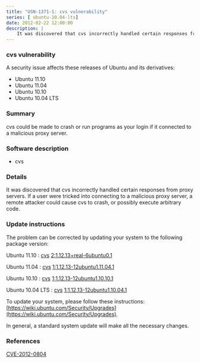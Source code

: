 ```yaml
---
title: "USN-1371-1: cvs vulnerability"
series: [ ubuntu-10.04-lts]
date: 2012-02-22 12:00:00
description: |
    It was discovered that cvs incorrectly handled certain responses from proxy servers. If a user were tricked into connecting to a malicious proxy server, a remote attacker could cause cvs to crash, or possibly execute arbitrary code. 
--- 
```

 
### cvs vulnerability

A security issue affects these releases of Ubuntu and its derivatives:

* Ubuntu 11.10
* Ubuntu 11.04
* Ubuntu 10.10
* Ubuntu 10.04 LTS

### Summary

cvs could be made to crash or run programs as your login if it connected to a malicious proxy server.

### Software description

* cvs 

### Details

It was discovered that cvs incorrectly handled certain responses from proxy servers. If a user were tricked into connecting to a malicious proxy server, a remote attacker could cause cvs to crash, or possibly execute arbitrary code. 

### Update instructions

The problem can be corrected by updating your system to the following package version:

Ubuntu 11.10
 : [cvs](https://launchpad.net/ubuntu/+source/cvs) <span> [2:1.12.13+real-6ubuntu0.1](https://launchpad.net/ubuntu/+source/cvs/2:1.12.13+real-6ubuntu0.1) </span> 

Ubuntu 11.04
 : [cvs](https://launchpad.net/ubuntu/+source/cvs) <span> [1:1.12.13-12ubuntu1.11.04.1](https://launchpad.net/ubuntu/+source/cvs/1:1.12.13-12ubuntu1.11.04.1) </span> 

Ubuntu 10.10
 : [cvs](https://launchpad.net/ubuntu/+source/cvs) <span> [1:1.12.13-12ubuntu1.10.10.1](https://launchpad.net/ubuntu/+source/cvs/1:1.12.13-12ubuntu1.10.10.1) </span> 

Ubuntu 10.04 LTS
 : [cvs](https://launchpad.net/ubuntu/+source/cvs) <span> [1:1.12.13-12ubuntu1.10.04.1](https://launchpad.net/ubuntu/+source/cvs/1:1.12.13-12ubuntu1.10.04.1) </span> 

To update your system, please follow these instructions: [https://wiki.ubuntu.com/Security/Upgrades](https://wiki.ubuntu.com/Security/Upgrades).

In general, a standard system update will make all the necessary changes. 

### References

 [CVE-2012-0804](http://people.ubuntu.com/~ubuntu-security/cve/CVE-2012-0804)
 
